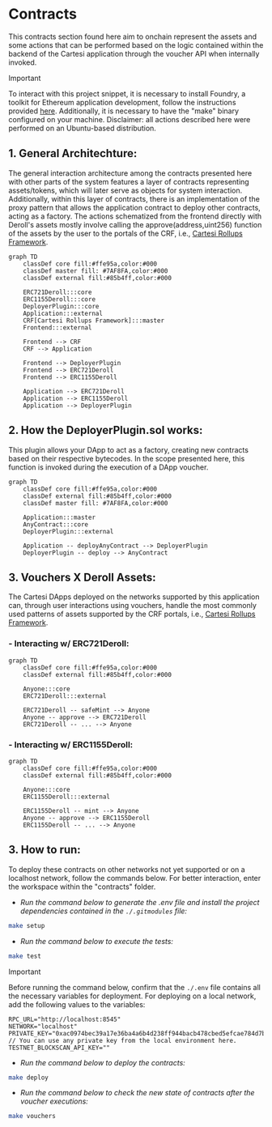 # Contracts

This contracts section found here aim to onchain represent the assets and some actions that can be performed based on the logic contained within the backend of the Cartesi application through the voucher API when internally invoked.

> [!IMPORTANT]
> To interact with this project snippet, it is necessary to install Foundry, a toolkit for Ethereum application development, follow the instructions provided [here](https://getfoundry.sh/). Additionally, it is necessary to have the "make" binary configured on your machine. Disclaimer: all actions described here were performed on an Ubuntu-based distribution.

## 1. General Architechture:


The general interaction architecture among the contracts presented here with other parts of the system features a layer of contracts representing assets/tokens, which will later serve as objects for system interaction. Additionally, within this layer of contracts, there is an implementation of the proxy pattern that allows the application contract to deploy other contracts, acting as a factory. The actions schematized from the frontend directly with Deroll's assets mostly involve calling the approve(address,uint256) function of the assets by the user to the portals of the CRF, i.e., [Cartesi Rollups Framework](https://docs.cartesi.io/cartesi-rollups/).
```mermaid
graph TD
    classDef core fill:#ffe95a,color:#000
    classDef master fill: #7AF8FA,color:#000
    classDef external fill:#85b4ff,color:#000

    ERC721Deroll:::core
    ERC1155Deroll:::core
    DeployerPlugin:::core
    Application:::external
    CRF[Cartesi Rollups Framework]:::master
    Frontend:::external
    
    Frontend --> CRF
    CRF --> Application

    Frontend --> DeployerPlugin
    Frontend --> ERC721Deroll
    Frontend --> ERC1155Deroll
    
    Application --> ERC721Deroll
    Application --> ERC1155Deroll
    Application --> DeployerPlugin
```

## 2. How the DeployerPlugin.sol works:

This plugin allows your DApp to act as a factory, creating new contracts based on their respective bytecodes. In the scope presented here, this function is invoked during the execution of a DApp voucher.

```mermaid
graph TD
    classDef core fill:#ffe95a,color:#000
    classDef external fill:#85b4ff,color:#000
    classDef master fill: #7AF8FA,color:#000

    Application:::master
    AnyContract:::core
    DeployerPlugin:::external

    Application -- deployAnyContract --> DeployerPlugin
    DeployerPlugin -- deploy --> AnyContract
```

## 3. Vouchers X Deroll Assets:

The Cartesi DApps deployed on the networks supported by this application can, through user interactions using vouchers, handle the most commonly used patterns of assets supported by the CRF portals, i.e., [Cartesi Rollups Framework](https://docs.cartesi.io/cartesi-rollups/).

### - Interacting w/ ERC721Deroll:

```mermaid
graph TD
    classDef core fill:#ffe95a,color:#000
    classDef external fill:#85b4ff,color:#000

    Anyone:::core
    ERC721Deroll:::external

    ERC721Deroll -- safeMint --> Anyone
    Anyone -- approve --> ERC721Deroll
    ERC721Deroll -- ... --> Anyone
```

### - Interacting w/ ERC1155Deroll:

```mermaid
graph TD
    classDef core fill:#ffe95a,color:#000
    classDef external fill:#85b4ff,color:#000

    Anyone:::core
    ERC1155Deroll:::external

    ERC1155Deroll -- mint --> Anyone
    Anyone -- approve --> ERC1155Deroll
    ERC1155Deroll -- ... --> Anyone
```

## 3. How to run:

To deploy these contracts on other networks not yet supported or on a localhost network, follow the commands below. For better interaction, enter the workspace within the "contracts" folder.

- *Run the command below to generate the .env file and install the project dependencies contained in the `./.gitmodules` file:*

```bash
make setup
```

- *Run the command below to execute the tests:*
```bash
make test
```

> [!IMPORTANT]
> Before running the command below, confirm that the `./.env` file contains all the necessary variables for deployment. For deploying on a local network, add the following values to the variables:

```env
RPC_URL="http://localhost:8545"
NETWORK="localhost"
PRIVATE_KEY="0xac0974bec39a17e36ba4a6b4d238ff944bacb478cbed5efcae784d7bf4f2ff80" // You can use any private key from the local environment here.
TESTNET_BLOCKSCAN_API_KEY=""
```

- *Run the command below to deploy the contracts:*
```bash
make deploy
```

- *Run the command below to check the new state of contracts after the voucher executions:*
```bash
make vouchers
```
